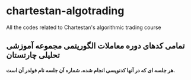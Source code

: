 # chartestan-algotrading
All the codes related to Chartestan's algorithmic trading course

## تمامی کدهای دوره معاملات الگوریتمی مجموعه آموزشی تحلیلی چارتستان
#### هر جلسه ای که در آنها کدنویسی انجام شده، شماره آن جلسه نام فولدر آن است.
